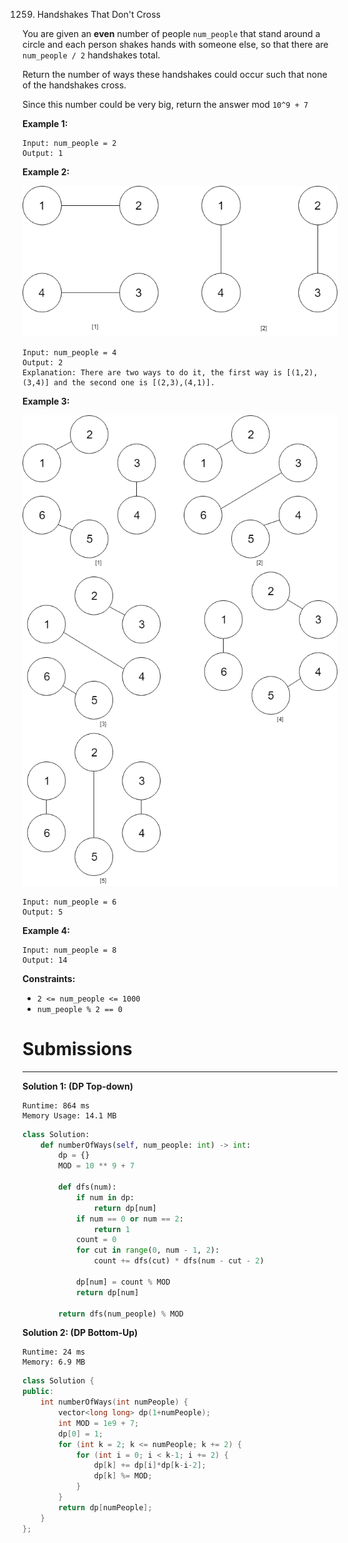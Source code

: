 1259. Handshakes That Don't Cross

You are given an **even** number of people `num_people` that stand around a circle and each person shakes hands with someone else, so that there are `num_people / 2` handshakes total.

Return the number of ways these handshakes could occur such that none of the handshakes cross.

Since this number could be very big, return the answer mod `10^9 + 7`

 

**Example 1:**

```
Input: num_people = 2
Output: 1
```

**Example 2:**

![5125_example_2](img/5125_example_2.png)

```
Input: num_people = 4
Output: 2
Explanation: There are two ways to do it, the first way is [(1,2),(3,4)] and the second one is [(2,3),(4,1)].
```

**Example 3:**

![5125_example_3](img/5125_example_3.png)

```
Input: num_people = 6
Output: 5
```

**Example 4:**

```
Input: num_people = 8
Output: 14
```

**Constraints:**

* `2 <= num_people <= 1000`
* `num_people % 2 == 0`

# Submissions
---
**Solution 1: (DP Top-down)**
```
Runtime: 864 ms
Memory Usage: 14.1 MB
```
```python
class Solution:
    def numberOfWays(self, num_people: int) -> int:
        dp = {}
        MOD = 10 ** 9 + 7
        
        def dfs(num):
            if num in dp:
                return dp[num]
            if num == 0 or num == 2:
                return 1
            count = 0
            for cut in range(0, num - 1, 2):
                count += dfs(cut) * dfs(num - cut - 2)
                
            dp[num] = count % MOD
            return dp[num]
        
        return dfs(num_people) % MOD
```

**Solution 2: (DP Bottom-Up)**
```
Runtime: 24 ms
Memory: 6.9 MB
```
```c++
class Solution {
public:
    int numberOfWays(int numPeople) {
        vector<long long> dp(1+numPeople);
        int MOD = 1e9 + 7;
        dp[0] = 1;
        for (int k = 2; k <= numPeople; k += 2) {
            for (int i = 0; i < k-1; i += 2) {
                dp[k] += dp[i]*dp[k-i-2];
                dp[k] %= MOD;
            }
        }
        return dp[numPeople];
    }
};
```
